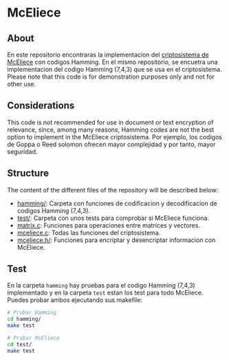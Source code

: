 # McEliece

## About

En este repositorio encontraras la implementacion del
<a href="https://en.wikipedia.org/wiki/McEliece_cryptosystem">criptosistema de McEliece</a> con codigos Hamming.
En el mismo repositorio, se encuetra una implementacion del codigo Hamming (7,4,3) que se usa en el criptosistema.
Please note that this code is for demonstration purposes only and not for other use.

## Considerations

This code is not recommended for use in document or text encryption of relevance, since, among many reasons, Hamming
codes are not the best option to implement in the McEliece criptosistema. Por ejemplo, los codigos de Goppa o 
Reed solomon ofrecen mayor complejidad y por tanto, mayor seguridad.

## Structure

The content of the different files of the repository will be described below:

- <ins>hamming/</ins>: Carpeta con funciones de codificacion y decodificacion de codigos Hamming (7,4,3).
- <ins>test/</ins>: Carpeta con unos tests para comprobar si McEliece funciona.
- <ins>matrix.c</ins>: Funciones para operaciones entre matrices y vectores.
- <ins>mceliece.c</ins>: Todas las funciones del criptosistema.
- <ins>mceliece.h/</ins>: Funciones para encriptar y desencriptar informacion con McEliece.

## Test

En la carpeta `hamming` hay pruebas para el codigo Hamming (7,4,3) implementado y en la carpeta
`test` estan los test para todo McEliece. Puedes probar ambos ejecutando sus makefile:

```bash
# Probar Hamming
cd hamming/
make test

# Probar McEliece
cd test/
make test
```
